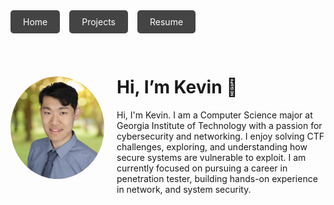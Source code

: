 <!-- Navigation Buttons -->
<div style="display: flex; gap: 15px; margin-bottom: 30px;">
  <a href="index.md" style="padding: 10px 20px; background-color:#444; color:white; text-decoration:none; border-radius:5px;">Home</a>
  <a href="projects.md" style="padding: 10px 20px; background-color:#444; color:white; text-decoration:none; border-radius:5px;">Projects</a>
  <a href="resume.pdf" style="padding: 10px 20px; background-color:#444; color:white; text-decoration:none; border-radius:5px;" target="_blank">Resume</a>
</div>

<!-- Photo + About Me -->
<div style="display: flex; align-items: center; gap: 20px;">
  <img src="images/IMG_2444.jpeg" alt="Kevin Yin" width="150" style="border-radius: 50%;"/>
  <div>
    <h1>Hi, I’m Kevin 👋</h1>
    <p>
Hi, I'm Kevin. I am a Computer Science major at Georgia Institute of Technology with a passion for cybersecurity and networking. I enjoy solving CTF challenges, exploring, and understanding how secure systems are vulnerable to exploit. I am currently focused on pursuing a career in penetration tester, building hands-on experience in network, and system security. 
    </p>
  </div>
</div>
